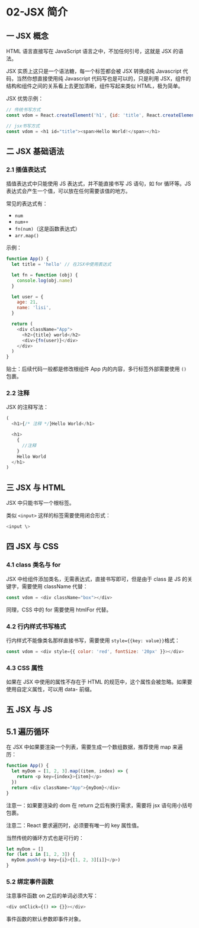 # 02-JSX 简介

## 一 JSX 概念

HTML 语言直接写在 JavaScript 语言之中，不加任何引号，这就是 JSX 的语法。

JSX 实质上这只是一个语法糖，每一个标签都会被 JSX 转换成纯 Javascript 代码，当然你想直接使用纯 Javascript 代码写也是可以的，只是利用 JSX，组件的结构和组件之间的关系看上去更加清晰，组件写起来类似 HTML，极为简单。

JSX 优势示例：

```js
// 传统书写方式
const vdom = React.createElement('h1', {id: 'title', React.createElement('span', {},'Hello World!')})

// jsx书写方式
const vdom = <h1 id="title"><span>Hello World!</span></h1>
```

## 二 JSX 基础语法

### 2.1 插值表达式

插值表达式中只能使用 JS 表达式，并不能直接书写 JS 语句，如 for 循环等。JS 表达式会产生一个值，可以放在任何需要该值的地方。

常见的表达式有：

- `num`
- `num++`
- `fn(num)`（这是函数表达式）
- `arr.map()`

示例：

```js
function App() {
  let title = 'hello' // 在JSX中使用表达式

  let fn = function (obj) {
    console.log(obj.name)
  }

  let user = {
    age: 21,
    name: 'lisi',
  }

  return (
    <div className="App">
      <h2>{title} world</h2>
      <div>{fn(user)}</div>
    </div>
  )
}
```

贴士：后续代码一般都是修改根组件 App 内的内容，多行标签外部需要使用 `()` 包裹。

### 2.2 注释

JSX 的注释写法：

```js
(
  <h1>{/* 注释 */}Hello World</h1>

  <h1>
    {
      //注释
    }
    Hello World
  </h1>
)
```

## 三 JSX 与 HTML

JSX 中只能书写一个根标签。

类似 `<input>` 这样的标签需要使用闭合形式：

```js
<input \>
```

## 四 JSX 与 CSS

### 4.1 class 类名与 for

JSX 中给组件添加类名，无需表达式，直接书写即可，但是由于 class 是 JS 的关键字，需要使用 className 代替：

```js
const vdom = <div className="box"></div>
```

同理，CSS 中的 for 需要使用 htmlFor 代替。

### 4.2 行内样式书写格式

行内样式不能像类名那样直接书写，需要使用 `style={{key: value}}`格式：

```js
const vdom = <div style={{ color: 'red', fontSize: '20px' }}></div>
```

### 4.3 CSS 属性

如果在 JSX 中使用的属性不存在于 HTML 的规范中，这个属性会被忽略。如果要使用自定义属性，可以用 data- 前缀。

## 五 JSX 与 JS

## 5.1 遍历循环

在 JSX 中如果要渲染一个列表，需要生成一个数组数据，推荐使用 map 来遍历：

```js
function App() {
  let myDom = [1, 2, 3].map((item, index) => {
    return <p key={index}>{item}</p>
  })
  return <div className="App">{myDom}</div>
}
```

注意一：如果要渲染的 dom 在 return 之后有换行需求，需要将 jsx 语句用小括号包裹。

注意二：React 要求遍历时，必须要有唯一的 key 属性值。

当然传统的循环方式也是可行的：

```js
let myDom = []
for (let i in [1, 2, 3]) {
  myDom.push(<p key={i}>{[1, 2, 3][i]}</p>)
}
```

### 5.2 绑定事件函数

注意事件函数 on 之后的单词必须大写：

```js
<div onClick={() => {}}></div>
```

事件函数的默认参数即事件对象。
